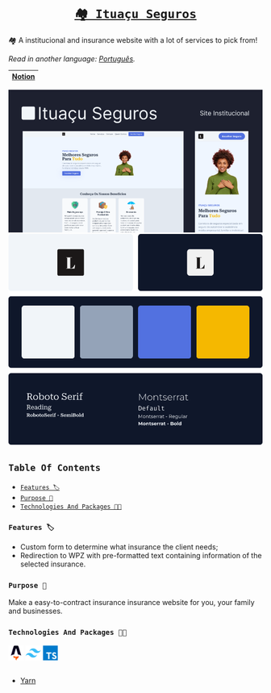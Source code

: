 <div align="center">

   # [`🏘️ Ituaçu Seguros`](https://ituacu-seguros.vercel.app/) <!-- omit in toc --> 


</div>

🏘️ A institucional and insurance website with a lot of services to pick from!

*Read in another language: [Português](README.md).*

<div align="center">

   | [Notion](https://evonofy.notion.site/Sobre-O-Projeto-61b07f97bd934afb94690470796c88b7)    | 
   | ----------------------------------------------------------------------------------------- |

</div>


<div align="center">

   ![Project Cover](assets/ProjectCoverTemplate.png)
   ![Logo, Colors And Typography](assets/LogoColorsAndTypography.png)

</div>

## `Table Of Contents` <!-- omit in toc -->

- [`Features 🏷️`](#features-️)
- [`Purpose 📜`](#purpose-)
- [`Technologies And Packages 👨‍💻`](#technologies-and-packages-)

### `Features 🏷️`
- Custom form to determine what insurance the client needs;
- Redirection to WPZ with pre-formatted text containing information of the selected insurance.

### `Purpose 📜`
Make a easy-to-contract insurance insurance website for you, your family and businesses.

### `Technologies And Packages 👨‍💻`

<div style="display: block"> 
   <a target="_blank" href=""><img align="center" alt="Astro" height="30" width="30" src="../.github/assets/Astro.png"></a>
   <a target="_blank" href="https://tailwindcss.com/"><img align="center" alt="JS" height="30" width="30" src="https://raw.githubusercontent.com/devicons/devicon/master/icons/tailwindcss/tailwindcss-plain.svg"></a>
   <a target="_blank" href="https://www.typescriptlang.org/"><img align="center" alt="TS" height="30" width="30" src="https://raw.githubusercontent.com/devicons/devicon/master/icons/typescript/typescript-plain.svg"></a>
</div>
<br>

- [Yarn]()